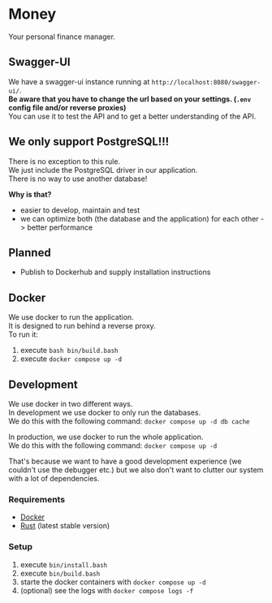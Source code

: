 # Money

Your personal finance manager.

## Swagger-UI

We have a swagger-ui instance running at `http://localhost:8080/swagger-ui/`.<br>
**Be aware that you have to change the url based on your settings. (`.env` config file and/or reverse proxies)**<br>
You can use it to test the API and to get a better understanding of the API.

## We only support PostgreSQL!!!

There is no exception to this rule.<br>
We just include the PostgreSQL driver in our application.<br>
There is no way to use another database!

**Why is that?**<br>

- easier to develop, maintain and test
- we can optimize both (the database and the application) for each other -> better performance

## Planned

- Publish to Dockerhub and supply installation instructions

## Docker

We use docker to run the application.<br>
It is designed to run behind a reverse proxy.<br>
To run it:

1. execute `bash bin/build.bash`
2. execute `docker compose up -d`

## Development

We use docker in two different ways.<br>
In development we use docker to only run the databases.<br>
We do this with the following command: `docker compose up -d db cache`

In production, we use docker to run the whole application.<br>
We do this with the following command: `docker compose up -d`

That's because we want to have a good development experience (we couldn't use the debugger etc.) but we also don't
want to clutter our system with a lot of dependencies.

### Requirements

- [Docker](https://www.docker.com/)
- [Rust](https://www.rust-lang.org/)  (latest stable version)

### Setup

1. execute `bin/install.bash`
2. execute `bin/build.bash`
3. starte the docker containers with `docker compose up -d`
4. (optional) see the logs with `docker compose logs -f`

